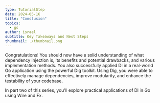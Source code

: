 ```yaml
---
type: TutorialStep
date: 2024-05-16
title: "Conclusion"
topics:
  - go
author: israel
subtitle: Key Takeaways and Next Steps
thumbnail: ./thumbnail.png
---
```


Congratulations! You should now have a solid understanding of what dependency injection is, its benefits and potential drawbacks, and various implementation methods. You also successfully applied DI in a real-world Go application using the powerful Dig toolkit. Using Dig, you were able to effectively manage dependencies, improve modularity, and enhance the testability of your codebase.

In part two of this series, you'll explore practical applications of DI in Go using Wire and Fx.
